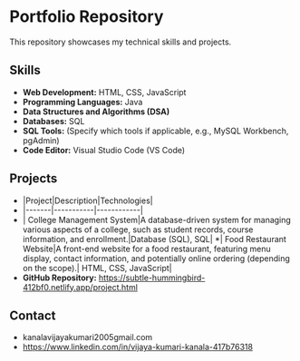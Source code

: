 # Portfolio Repository

This repository showcases my technical skills and projects.

## Skills

* **Web Development:** HTML, CSS, JavaScript
* **Programming Languages:** Java
* **Data Structures and Algorithms (DSA)**
* **Databases:** SQL
* **SQL Tools:** (Specify which tools if applicable, e.g., MySQL Workbench, pgAdmin)
* **Code Editor:** Visual Studio Code (VS Code)

## Projects

* |Project|Description|Technologies|
* |-------|-----------|------------|
* |  College Management System|A database-driven system for managing various aspects of a college, such as student records, course information, and enrollment.|Database (SQL), SQL|
*| Food Restaurant Website|A front-end website for a food restaurant, featuring menu display, contact information, and potentially online ordering (depending on the scope).|  HTML, CSS, JavaScript|
* **GitHub Repository:** https://subtle-hummingbird-412bf0.netlify.app/project.html

## Contact

* kanalavijayakumari2005gmail.com
* https://www.linkedin.com/in/vijaya-kumari-kanala-417b76318
